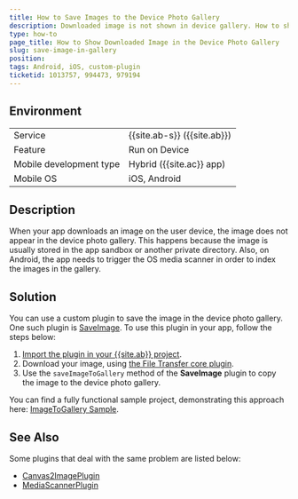 ```yaml
---
title: How to Save Images to the Device Photo Gallery
description: Downloaded image is not shown in device gallery. How to show downloaded images to the device image gallery on Android and iOS?
type: how-to
page_title: How to Show Downloaded Image in the Device Photo Gallery
slug: save-image-in-gallery
position:
tags: Android, iOS, custom-plugin
ticketid: 1013757, 994473, 979194
---
```


## Environment
<table>
  <tr>
    <td>Service</td>
    <td>{{site.ab-s}} ({{site.ab}})</td>
  </tr>
  <tr>
    <td>Feature</td>
    <td>Run on Device</td>
  </tr>
  <tr>
    <td>Mobile development type</td>
    <td>Hybrid ({{site.ac}} app)</td>
  </tr>
  <tr>
    <td>Mobile OS</td>
    <td>iOS, Android</td>
  </tr>
</table>

## Description
When your app downloads an image on the user device, the image does not appear in the device photo gallery. This happens because the image is usually stored in the app sandbox or another private directory. Also, on Android, the app needs to trigger the OS media scanner in order to index the images in the gallery.

## Solution
You can use a custom plugin to save the image in the device photo gallery. One such plugin is [SaveImage](https://github.com/quiply/SaveImage). To use this plugin in your app, follow the steps below:

1. [Import the plugin in your {{site.ab}} project](http://docs.telerik.com/platform/appbuilder/cordova/using-plugins/using-custom-plugins/add-custom-plugins).
2. Download your image, using [the File Transfer core plugin](https://cordova.apache.org/docs/en/latest/reference/cordova-plugin-file-transfer/).
3. Use the `saveImageToGallery` method of the **SaveImage** plugin to copy the image to the device photo gallery.

You can find a fully functional sample project, demonstrating this approach here: [ImageToGallery Sample](https://github.com/PlatformSupport/ImageToGallery).

## See Also
Some plugins that deal with the same problem are listed below:

* [Canvas2ImagePlugin](https://github.com/devgeeks/Canvas2ImagePlugin)
* [MediaScannerPlugin](https://github.com/begrossi/MediaScannerPlugin)